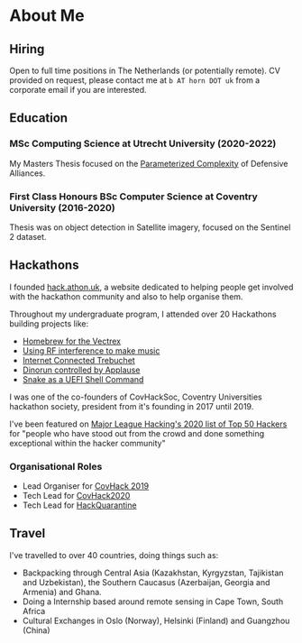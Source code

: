 # About Me

## Hiring

Open to full time positions in The Netherlands (or potentially remote).
CV provided on request, please contact me at `b AT horn DOT uk` from a corporate email if you are interested.

## Education

### MSc Computing Science at Utrecht University (2020-2022)

My Masters Thesis focused on the [Parameterized Complexity](https://en.wikipedia.org/wiki/Parameterized_complexity) of Defensive Alliances.

### First Class Honours BSc Computer Science at Coventry University (2016-2020)

Thesis was on object detection in Satellite imagery, focused on the Sentinel 2 dataset.

## Hackathons

I founded [hack.athon.uk](https://hack.athon.uk), a website dedicated to helping
people get involved with the hackathon community and also to help organise them.

Throughout my undergraduate program, I attended over 20 Hackathons building
projects like:

* [Homebrew for the Vectrex](https://devpost.com/software/goose-v-velociraptors)
* [Using RF interference to make music](https://devpost.com/software/dj-whitenoize)
* [Internet Connected Trebuchet](https://devpost.com/software/internet-of-flings)
* [Dinorun controlled by Applause](https://devpost.com/software/applause-review)
* [Snake as a UEFI Shell Command](https://devpost.com/software/uefi-worm)

I was one of the co-founders of CovHackSoc, Coventry Universities hackathon
society, president from it's founding in 2017 until 2019.

I've been featured on [Major League Hacking's 2020 list of Top 50 Hackers](https://top.mlh.io/2020/profiles/beowulf-horn)
for "people who have stood out from the crowd and done something exceptional
within the hacker community"

### Organisational Roles

* Lead Organiser for [CovHack 2019](https://web.archive.org/web/20190322160452/https://covhack.org/)
* Tech Lead for [CovHack2020](https://web.archive.org/web/20200301172154/https://covhack.org/)
* Tech Lead for [HackQuarantine](https://hackquarantine.com)

## Travel

I've travelled to over 40 countries, doing things such as:

* Backpacking through Central Asia (Kazakhstan, Kyrgyzstan, Tajikistan and Uzbekistan), the Southern Caucasus (Azerbaijan, Georgia and Armenia) and Ghana.
* Doing a Internship based around remote sensing in Cape Town, South Africa
* Cultural Exchanges in Oslo (Norway), Helsinki (Finland) and Guangzhou (China)
